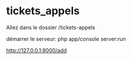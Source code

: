 # tickets_appels

Allez dans le dossier /tickets-appels

démarrer le serveur: php app/console server:run

http://127.0.0.1:8000/add

